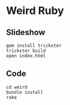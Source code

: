 # Weird Ruby

## Slideshow

```
gem install trickster
trickster build
open index.html
```

## Code

```
cd weird
bundle install
rake
```
